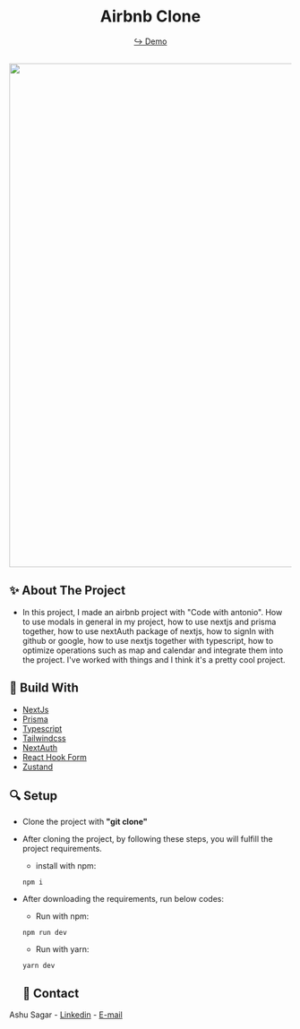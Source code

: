 <h1 align="center"> Airbnb Clone </h1>

<div align="center">
  
  <a href="https://rent-clone-nextjs.vercel.app/" target="_blank">↪️ Demo</a>
  <br />
  <br />
  
</div> 

<div align="center">
  <img width="900" src = 'https://user-images.githubusercontent.com/88967412/235461407-c9c4eb3d-b488-404a-968c-ad10d5153253.gif' />
</div>

<h2> ✨ About The Project</h2>

- In this project, I made an airbnb project with "Code with antonio". How to use modals in general in my project, how to use nextjs and prisma together, how to use nextAuth package of nextjs, how to signIn with github or google, how to use nextjs together with typescript, how to optimize operations such as map and calendar and integrate them into the project. I've worked with things and I think it's a pretty cool project.

<h2> 📌 Build With</h2>

- [NextJs](https://nextjs.org/)
- [Prisma](https://www.prisma.io/)
- [Typescript](https://www.typescriptlang.org/)
- [Tailwindcss](https://tailwindcss.com/)
- [NextAuth](https://next-auth.js.org/)
- [React Hook Form](https://react-hook-form.com/)
- [Zustand](https://github.com/pmndrs/zustand)

<h2> 🔍 Setup</h2>

- Clone the project with **"git clone"**

- After cloning the project, by following these steps, you will fulfill the project requirements.

  - install with npm:

  ```npm
  npm i
  ```


- After downloading the requirements, run below codes:
  - Run with npm:
  ```npm
  npm run dev
  ```
    - Run with yarn:
  ```yarn
  yarn dev
  ```

  
  <h2> 📧 Contact </h2>

Ashu Sagar - [Linkedin](https://www.linkedin.com/in/itsashusagar/) - [E-mail](mailto:itsashusagar@gmail.com)
